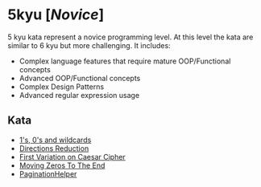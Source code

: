 # 5kyu [*Novice*]
5 kyu kata represent a novice programming level. At this level the kata are similar to 6 kyu but more challenging. It includes:  
- Complex language features that require mature OOP/Functional concepts  
- Advanced OOP/Functional concepts  
- Complex Design Patterns  
- Advanced regular expression usage

## Kata

- [1's, 0's and wildcards](https://www.codewars.com/kata/588f3e0dfa74475a2600002a)
- [Directions Reduction](https://www.codewars.com/kata/550f22f4d758534c1100025a/)
- [First Variation on Caesar Cipher](https://www.codewars.com/kata/5508249a98b3234f420000fb/)
- [Moving Zeros To The End](https://www.codewars.com/kata/moving-zeros-to-the-end)  
- [PaginationHelper](https://www.codewars.com/kata/515bb423de843ea99400000a/)
